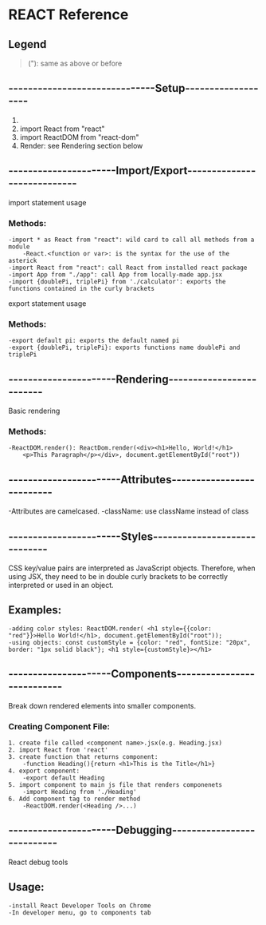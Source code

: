 # REACT Reference
## Legend
>("): same as above or before

## ------------------------------Setup-------------------
1. <script src"app.js" type="text/JSX"> </script>
2. import React from "react"
3. import ReactDOM from "react-dom"
4. Render: see Rendering section below

## ----------------------Import/Export----------------------------
import statement usage
### Methods:
	-import * as React from "react": wild card to call all methods from a module
		-React.<function or var>: is the syntax for the use of the asterick
	-import React from "react": call React from installed react package
	-import App from "./app": call App from locally-made app.jsx
	-import {doublePi, triplePi} from './calculator': exports the functions contained in the curly brackets

export statement usage
### Methods:
	-export default pi: exports the default named pi
	-export {doublePi, triplePi}: exports functions name doublePi and triplePi

## ----------------------Rendering-------------------------
Basic rendering
### Methods:
	-ReactDOM.render(): ReactDom.render(<div><h1>Hello, World!</h1>
		<p>This Paragraph</p></div>, document.getElementById("root"))

## -----------------------Attributes--------------------------
-Attributes are camelcased.
-className: use className instead of class

## -----------------------Styles-----------------------------
CSS key/value pairs are interpreted as JavaScript objects. Therefore, when using JSX, they need to be in double curly brackets to be correctly interpreted or used in an object. 
## Examples:
	-adding color styles: ReactDOM.render( <h1 style={{color: "red"}}>Hello World!</h1>, document.getElementById("root"));
	-using objects: const customStyle = {color: "red", fontSize: "20px", border: "1px solid black"}; <h1 style={customStyle}></h1>

## ---------------------Components---------------------------
Break down rendered elements into smaller components.
### Creating Component File:
	1. create file called <component name>.jsx(e.g. Heading.jsx)
	2. import React from 'react'
	3. create function that returns component:
		-function Heading(){return <h1>This is the Title</h1>}
	4. export component:
		-export default Heading
	5. import component to main js file that renders componenets
		-import Heading from './Heading'
	6. Add component tag to render method
		-ReactDOM.render(<Heading />...)

## ----------------------Debugging---------------------------
React debug tools
## Usage:
	-install React Developer Tools on Chrome
	-In developer menu, go to components tab	
